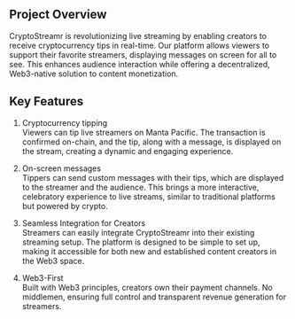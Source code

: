## Project Overview

CryptoStreamr is revolutionizing live streaming by enabling creators to receive cryptocurrency tips in real-time. Our platform allows viewers to support their favorite streamers, displaying messages on screen for all to see. This enhances audience interaction while offering a decentralized, Web3-native solution to content monetization.

## Key Features
1. Cryptocurrency tipping<br>
Viewers can tip live streamers on Manta Pacific. The transaction is confirmed on-chain, and the tip, along with a message, is displayed on the stream, creating a dynamic and engaging experience.

2. On-screen messages<br>
Tippers can send custom messages with their tips, which are displayed to the streamer and the audience. This brings a more interactive, celebratory experience to live streams, similar to traditional platforms but powered by crypto.

3. Seamless Integration for Creators<br>
Streamers can easily integrate CryptoStreamr into their existing streaming setup. The platform is designed to be simple to set up, making it accessible for both new and established content creators in the Web3 space.

4. Web3-First<br>
Built with Web3 principles, creators own their payment channels. No middlemen, ensuring full control and transparent revenue generation for streamers.
